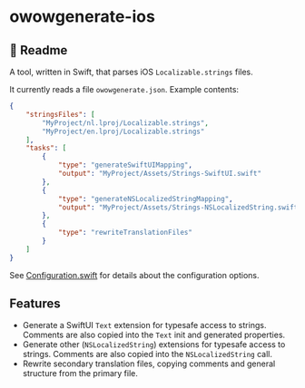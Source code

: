# owowgenerate-ios

## 🧐 Readme

A tool, written in Swift, that parses iOS `Localizable.strings` files.

It currently reads a file `owowgenerate.json`. Example contents:

```json
{
    "stringsFiles": [
        "MyProject/nl.lproj/Localizable.strings",
        "MyProject/en.lproj/Localizable.strings"
    ],
    "tasks": [
        {
            "type": "generateSwiftUIMapping",
            "output": "MyProject/Assets/Strings-SwiftUI.swift"
        },
        {
            "type": "generateNSLocalizedStringMapping",
            "output": "MyProject/Assets/Strings-NSLocalizedString.swift"
        },
        {
            "type": "rewriteTranslationFiles"
        }
    ]
}
```
See [Configuration.swift](Sources/owowgenerate-ios/Configuration/Configuration.swift) for details about the configuration options.

## Features

- Generate a SwiftUI `Text` extension for typesafe access to strings. Comments are also copied into the `Text` init and generated properties.
- Generate other (`NSLocalizedString`) extensions for typesafe access to strings. Comments are also copied into the `NSLocalizedString` call.
- Rewrite secondary translation files, copying comments and general structure from the primary file.
